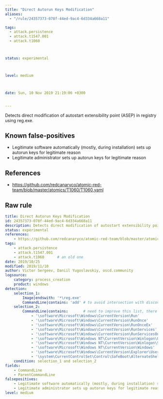 ```yaml
---
title: "Direct Autorun Keys Modification"
aliases:
  - "/rule/24357373-078f-44ed-9ac4-6d334a668a11"

tags:
  - attack.persistence
  - attack.t1547.001
  - attack.t1060



status: experimental



level: medium



date: Sun, 10 Nov 2019 21:19:06 +0300


---
```


Detects direct modification of autostart extensibility point (ASEP) in registry using reg.exe.

<!--more-->


## Known false-positives

* Legitimate software automatically (mostly, during installation) sets up autorun keys for legitimate reason
* Legitimate administrator sets up autorun keys for legitimate reason



## References

* https://github.com/redcanaryco/atomic-red-team/blob/master/atomics/T1060/T1060.yaml


## Raw rule
```yaml
title: Direct Autorun Keys Modification
id: 24357373-078f-44ed-9ac4-6d334a668a11
description: Detects direct modification of autostart extensibility point (ASEP) in registry using reg.exe.
status: experimental
references:
    - https://github.com/redcanaryco/atomic-red-team/blob/master/atomics/T1060/T1060.yaml
tags:
    - attack.persistence
    - attack.t1547.001
    - attack.t1060      # an old one
date: 2019/10/25
modified: 2019/11/10
author: Victor Sergeev, Daniil Yugoslavskiy, oscd.community
logsource:
    category: process_creation
    product: windows
detection:
    selection_1:
        Image|endswith: '*\reg.exe'
        CommandLine|contains: 'add' # to avoid intersection with discovery tactic rules
    selection_2:
        CommandLine|contains:       # need to improve this list, there are plenty of ASEP reg keys
            - '\software\Microsoft\Windows\CurrentVersion\Run'
            - '\software\Microsoft\Windows\CurrentVersion\RunOnce'
            - '\software\Microsoft\Windows\CurrentVersion\RunOnceEx'
            - '\software\Microsoft\Windows\CurrentVersion\RunServices'
            - '\software\Microsoft\Windows\CurrentVersion\RunServicesOnce'
            - '\software\Microsoft\Windows NT\CurrentVersion\Winlogon\Userinit'
            - '\software\Microsoft\Windows NT\CurrentVersion\Winlogon\Shell'
            - '\software\Microsoft\Windows NT\CurrentVersion\Windows'
            - '\software\Microsoft\Windows\CurrentVersion\Explorer\User Shell Folders'
            - '\system\CurrentControlSet\Control\SafeBoot\AlternateShell'
    condition: selection_1 and selection_2
fields:
    - CommandLine
    - ParentCommandLine
falsepositives:
    - Legitimate software automatically (mostly, during installation) sets up autorun keys for legitimate reason
    - Legitimate administrator sets up autorun keys for legitimate reason
level: medium

```
